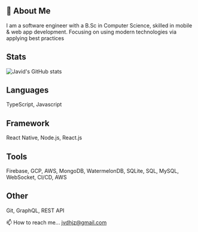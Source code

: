 
## 🚀 About Me
I am a software engineer with a B.Sc in Computer Science, skilled in mobile & web app development. Focusing on using modern technologies via applying best practices


## Stats
![Javid's GitHub stats](https://github-readme-stats.vercel.app/api?username=javidhaji-zada&theme=dark&show_icons=true)

## Languages
TypeScript, Javascript
## Framework
React Native, Node.js, React.js
## Tools
Firebase, GCP, AWS, MongoDB, WatermelonDB, SQLite, SQL, MySQL, WebSocket, CI/CD, AWS
## Other
Git, GraphQL, REST API

📫 How to reach me... jvdhjz@gmail.com
